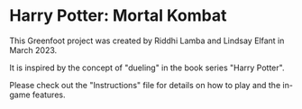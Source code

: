 # Harry Potter: Mortal Kombat

This Greenfoot project was created by Riddhi Lamba and Lindsay Elfant in March 2023.

It is inspired by the concept of "dueling" in the book series "Harry Potter".

Please check out the "Instructions" file for details on how to play and the in-game features.
